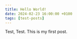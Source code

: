 ```yaml
---
title: Hello World!
date: 2024-02-23 16:00:00 +0100
tags: [test-posts]
---
```


Test, Test. This is my first post. 